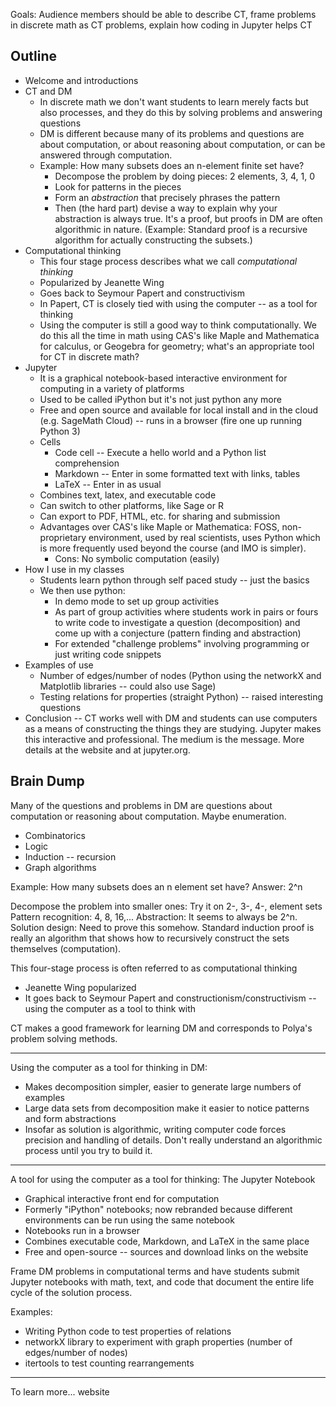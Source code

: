 Goals: Audience members should be able to describe CT, frame problems in discrete math as CT problems, explain how coding in Jupyter helps CT 

## Outline

+ Welcome and introductions
+ CT and DM
	+ In discrete math we don't want students to learn merely facts but also processes, and they do this by solving problems and answering questions 
	+ DM is different because many of its problems and questions are about computation, or about reasoning about computation, or can be answered through computation. 
	+ Example: How many subsets does an n-element finite set have? 
		+ Decompose the problem by doing pieces: 2 elements, 3, 4, 1, 0
		+ Look for patterns in the pieces
		+ Form an _abstraction_ that precisely phrases the pattern
		+ Then (the hard part) devise a way to explain why your abstraction is always true. It's a proof, but proofs in DM are often algorithmic in nature. (Example: Standard proof is a recursive algorithm for actually constructing the subsets.)
+ Computational thinking
	+ This four stage process describes what we call _computational thinking_
	+ Popularized by Jeanette Wing
	+ Goes back to Seymour Papert and constructivism
	+ In Papert, CT is closely tied with using the computer -- as a tool for thinking
	+ Using the computer is still a good way to think computationally. We do this all the time in math using CAS's like Maple and Mathematica for calculus, or Geogebra for geometry; what's an appropriate tool for CT in discrete math?
+ Jupyter 
	+ It is a graphical notebook-based interactive environment for computing in a variety of platforms 
	+ Used to be called iPython but it's not just python any more 
	+ Free and open source and available for local install and in the cloud (e.g. SageMath Cloud) -- runs in a browser (fire one up running Python 3) 
	+ Cells
		+ Code cell -- Execute a hello world and a Python list comprehension 
		+ Markdown -- Enter in some formatted text with links, tables 
		+ LaTeX -- Enter in as usual
	+ Combines text, latex, and executable code 
	+ Can switch to other platforms, like Sage or R
	+ Can export to PDF, HTML, etc. for sharing and submission
	+ Advantages over CAS's like Maple or Mathematica: FOSS, non-proprietary environment, used by real scientists, uses Python which is more frequently used beyond the course (and IMO is simpler). 
		* Cons: No symbolic computation (easily) 
+ How I use in my classes
	* Students learn python through self paced study -- just the basics 
	* We then use python:
		- In demo mode to set up group activities
		- As part of group activities where students work in pairs or fours to write code to investigate a question (decomposition) and come up with a conjecture (pattern finding and abstraction)
		- For extended "challenge problems" involving programming or just writing code snippets 
+ Examples of use 
	+ Number of edges/number of nodes (Python using the networkX and Matplotlib libraries -- could also use Sage)
	+ Testing relations for properties (straight Python) -- raised interesting questions
+ Conclusion -- CT works well with DM and students can use computers as a means of constructing the things they are studying. Jupyter makes this interactive and professional. The medium is the message. More details at the website and at jupyter.org.



## Brain Dump


Many of the questions and problems in DM are questions about computation or reasoning about computation. Maybe enumeration. 

- Combinatorics 
- Logic 
- Induction -- recursion 
- Graph algorithms 

Example: How many subsets does an n element set have? 
Answer: 2^n

Decompose the problem into smaller ones: Try it on 2-, 3-, 4-, element sets
Pattern recognition: 4, 8, 16,...
Abstraction: It seems to always be 2^n. 
Solution design: Need to prove this somehow. Standard induction proof is really an algorithm that shows how to recursively construct the sets themselves (computation). 

This four-stage process is often referred to as computational thinking

- Jeanette Wing popularized
- It goes back to Seymour Papert and constructionism/constructivism -- using the computer as a tool to think with

CT makes a good framework for learning DM and corresponds to Polya's problem solving methods. 

-----

Using the computer as a tool for thinking in DM: 

+ Makes decomposition simpler, easier to generate large numbers of examples 
+ Large data sets from decomposition make it easier to notice patterns and form abstractions
+ Insofar as solution is algorithmic, writing computer code forces precision and handling of details. Don't really understand an algorithmic process until you try to build it. 

-----

A tool for using the computer as a tool for thinking: The Jupyter Notebook

+ Graphical interactive front end for computation
+ Formerly "iPython" notebooks; now rebranded because different environments can be run using the same notebook
+ Notebooks run in a browser 
+ Combines executable code, Markdown, and LaTeX in the same place
+ Free and open-source -- sources and download links on the website 

Frame DM problems in computational terms and have students submit Jupyter notebooks with math, text, and code that document the entire life cycle of the solution process. 

Examples:

+ Writing Python code to test properties of relations
+ networkX library to experiment with graph properties (number of edges/number of nodes) 
+ itertools to test counting rearrangements 

--- 



To learn more... website 



